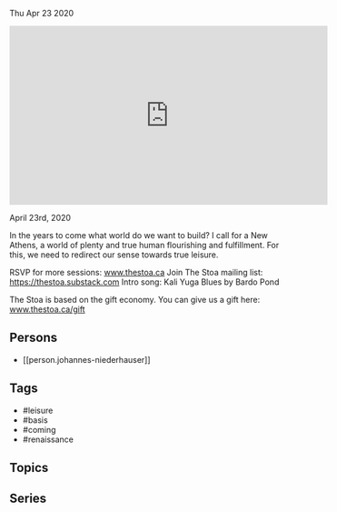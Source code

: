 



Thu Apr 23 2020

<iframe width="560" height="315" src="https://www.youtube.com/embed/ltPLKzIUA7M" title="Leisure as the Basis for the Coming Renaissance w/ Johannes Niederhauser" frameborder="0" allow="accelerometer; autoplay; clipboard-write; encrypted-media; gyroscope; picture-in-picture" allowfullscreen ></iframe>

April 23rd, 2020

In the years to come what world do we want to build? I call for a New Athens, a world of plenty and true human flourishing and fulfillment. For this, we need to redirect our sense towards true leisure.

RSVP for more sessions: www.thestoa.ca
Join The Stoa mailing list: https://thestoa.substack.com
Intro song: Kali Yuga Blues by Bardo Pond

The Stoa is based on the gift economy. You can give us a gift here: www.thestoa.ca/gift

## Persons

- [[person.johannes-niederhauser]]

## Tags

- #leisure
- #basis
- #coming
- #renaissance

## Topics



## Series



